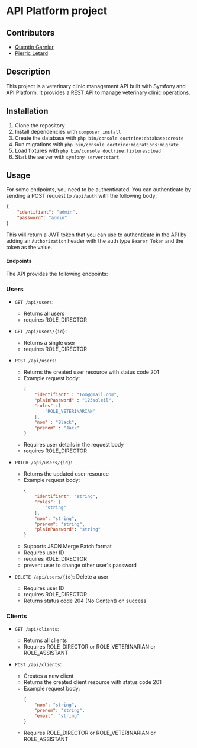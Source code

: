# API Platform project
## Contributors

- [Quentin Garnier](https://github.com/F1N3X)
- [Pierric Letard](https://github.com/Mrpierrouge)

## Description

This project is a veterinary clinic management API built with Symfony and API Platform. It provides a REST API to manage veterinary clinic operations.

## Installation

1. Clone the repository
2. Install dependencies with `composer install`
3. Create the database with `php bin/console doctrine:database:create`
4. Run migrations with `php bin/console doctrine:migrations:migrate`
5. Load fixtures with `php bin/console doctrine:fixtures:load`
6. Start the server with `symfony server:start`


## Usage

For some endpoints, you need to be authenticated. You can authenticate by sending a POST request to `/api/auth` with the following body:

```json
{
    "identifiant": "admin",
    "password": "admin"
}
```

This will return a JWT token that you can use to authenticate in the API by adding an `Authorization` header with the auth type `Bearer Token` and the token as the value.

#### Endpoints
The API provides the following endpoints:

### Users
- `GET /api/users`:
    - Returns all users
    - requires ROLE_DIRECTOR
    
- `GET /api/users/{id}`:
    - Returns a single user
    - requires ROLE_DIRECTOR

- `POST /api/users`:
    - Returns the created user resource with status code 201
    - Example request body:
        ```json
        {
            "identifiant" : "Tom@gmail.com",
            "plainPassword" : "123soleil",
            "roles" :[
                "ROLE_VETERINARIAN"
            ],
            "nom" : "Black",
            "prenom" : "Jack"
        }
        ```
    - Requires user details in the request body
    - requires ROLE_DIRECTOR

- `PATCH /api/users/{id}`:
    - Returns the updated user resource
    - Example request body:
        ```json
        {
            "identifiant": "string",
            "roles": [
                "string"
            ],
            "nom": "string",
            "prenom": "string",
            "plainPassword": "string"
        }
        ```
    - Supports JSON Merge Patch format
    - Requires user ID
    - requires ROLE_DIRECTOR
    - prevent user to change other user's password
    

- `DELETE /api/users/{id}`: Delete a user
    - Requires user ID
    - requires ROLE_DIRECTOR
    - Returns status code 204 (No Content) on success


### Clients
- `GET /api/clients`:
    - Returns all clients
    - Requires ROLE_DIRECTOR or ROLE_VETERINARIAN or ROLE_ASSISTANT

- `POST /api/clients`:
    - Creates a new client
    - Returns the created client resource with status code 201
    - Example request body:
        ```json
        {
            "nom": "string",
            "prenom": "string",
            "email": "string"
        }
        ```
    - Requires ROLE_DIRECTOR or ROLE_VETERINARIAN or ROLE_ASSISTANT